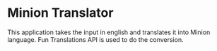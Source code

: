 # Minion Translator

This application takes the input in english and translates it into Minion language.
Fun Translations API is used to do the conversion.
